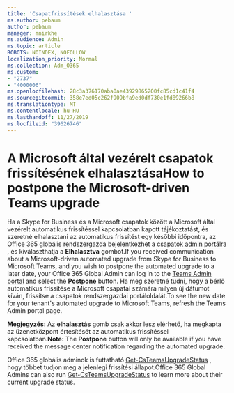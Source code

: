 ```yaml
---
title: 'Csapatfrissítések elhalasztása '
ms.author: pebaum
author: pebaum
manager: mnirkhe
ms.audience: Admin
ms.topic: article
ROBOTS: NOINDEX, NOFOLLOW
localization_priority: Normal
ms.collection: Adm_O365
ms.custom:
- "2737"
- "4000006"
ms.openlocfilehash: 28c3a376170aba0ae43929865200fc85cd1c41f4
ms.sourcegitcommit: 358e7ed05c262f909bfa9ed0df730e1fd89266b8
ms.translationtype: MT
ms.contentlocale: hu-HU
ms.lasthandoff: 11/27/2019
ms.locfileid: "39626746"
---
```

# <a name="how-to-postpone-the-microsoft-driven-teams-upgrade"></a><span data-ttu-id="0c009-102">A Microsoft által vezérelt csapatok frissítésének elhalasztása</span><span class="sxs-lookup"><span data-stu-id="0c009-102">How to postpone the Microsoft-driven Teams upgrade</span></span>

<span data-ttu-id="0c009-103">Ha a Skype for Business és a Microsoft csapatok között a Microsoft által vezérelt automatikus frissítéssel kapcsolatban kapott tájékoztatást, és szeretné elhalasztani az automatikus frissítést egy későbbi időpontra, az Office 365 globális rendszergazda bejelentkezhet a [csapatok admin portálra](https://admin.teams.microsoft.com/dashboard) , és kiválaszthatja a **Elhalasztva** gombot.</span><span class="sxs-lookup"><span data-stu-id="0c009-103">If you received communication about a Microsoft-driven automated upgrade from Skype for Business to Microsoft Teams, and you wish to postpone the automated upgrade to a later date, your Office 365 Global Admin can log in to the [Teams Admin portal](https://admin.teams.microsoft.com/dashboard) and select the **Postpone** button.</span></span> <span data-ttu-id="0c009-104">Ha meg szeretné tudni, hogy a bérlő automatikus frissítése a Microsoft csapatai számára milyen új dátumot kíván, frissítse a csapatok rendszergazdai portáloldalát.</span><span class="sxs-lookup"><span data-stu-id="0c009-104">To see the new date for your tenant's automated upgrade to Microsoft Teams, refresh the Teams Admin portal page.</span></span>

<span data-ttu-id="0c009-105">**Megjegyzés:** Az **elhalasztás** gomb csak akkor lesz elérhető, ha megkapta az üzenetközpont értesítését az automatikus frissítéssel kapcsolatban.</span><span class="sxs-lookup"><span data-stu-id="0c009-105">**Note:** The **Postpone** button will only be available if you have received the message center notification regarding the automated upgrade.</span></span> 

<span data-ttu-id="0c009-106">Office 365 globális adminok is futtatható [Get-CsTeamsUpgradeStatus](https://docs.microsoft.com/powershell/module/skype/get-csteamsupgradestatus?view=skype-ps) , hogy többet tudjon meg a jelenlegi frissítési állapot.</span><span class="sxs-lookup"><span data-stu-id="0c009-106">Office 365 Global Admins can also run [Get-CsTeamsUpgradeStatus](https://docs.microsoft.com/powershell/module/skype/get-csteamsupgradestatus?view=skype-ps) to learn more about their current upgrade status.</span></span> 